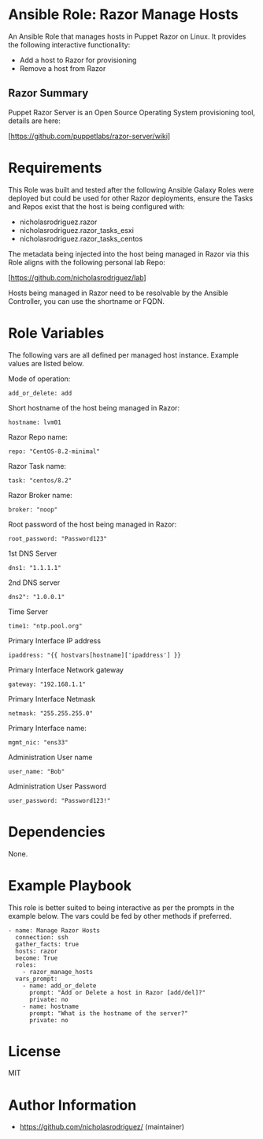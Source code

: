 # Ansible Role: Razor Manage Hosts

An Ansible Role that manages hosts in Puppet Razor on Linux. It provides the following interactive functionality:

* Add a host to Razor for provisioning
* Remove a host from Razor

## Razor Summary

Puppet Razor Server is an Open Source Operating System provisioning tool, details are here:

[https://github.com/puppetlabs/razor-server/wiki]

# Requirements

This Role was built and tested after the following Ansible Galaxy Roles were deployed but could be used for other Razor deployments, ensure the Tasks and Repos exist that the host is being configured with:

* nicholasrodriguez.razor
* nicholasrodriguez.razor_tasks_esxi
* nicholasrodriguez.razor_tasks_centos

The metadata being injected into the host being managed in Razor via this Role aligns with the following personal lab Repo:

[https://github.com/nicholasrodriguez/lab]

Hosts being managed in Razor need to be resolvable by the Ansible Controller, you can use the shortname or FQDN.

# Role Variables

The following vars are all defined per managed host instance. Example values are listed below.

Mode of operation:
```
add_or_delete: add
```

Short hostname of the host being managed in Razor:
```
hostname: lvm01
```

Razor Repo name:
```
repo: "CentOS-8.2-minimal"
```

Razor Task name:
```
task: "centos/8.2"
```

Razor Broker name:
```
broker: "noop"
```

Root password of the host being managed in Razor:
```
root_password: "Password123"
```

1st DNS Server
```
dns1: "1.1.1.1"
```

2nd DNS server
```
dns2": "1.0.0.1"
```

Time Server
```
time1: "ntp.pool.org"
```

Primary Interface IP address
```
ipaddress: "{{ hostvars[hostname]['ipaddress'] }}
```

Primary Interface Network gateway
```
gateway: "192.168.1.1"
```

Primary Interface Netmask
```
netmask: "255.255.255.0"
```

Primary Interface name:
```
mgmt_nic: "ens33"
```

Administration User name
```
user_name: "Bob"
```

Administration User Password
```
user_password: "Password123!"
```
# Dependencies

None.

# Example Playbook

This role is better suited to being interactive as per the prompts in the example below. The vars could be fed by other methods if preferred.

```
- name: Manage Razor Hosts
  connection: ssh
  gather_facts: true
  hosts: razor
  become: True
  roles:
    - razor_manage_hosts
  vars_prompt:
    - name: add_or_delete
      prompt: "Add or Delete a host in Razor [add/del]?"
      private: no
    - name: hostname
      prompt: "What is the hostname of the server?"
      private: no
```

# License

MIT

# Author Information

- https://github.com/nicholasrodriguez/ (maintainer)
